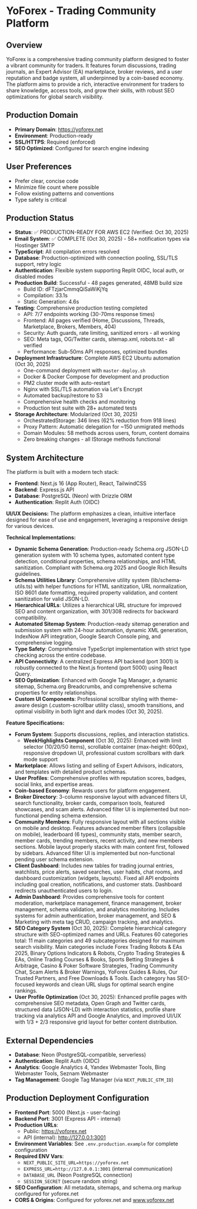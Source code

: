 # YoForex - Trading Community Platform

## Overview
YoForex is a comprehensive trading community platform designed to foster a vibrant community for traders. It features forum discussions, trading journals, an Expert Advisor (EA) marketplace, broker reviews, and a user reputation and badge system, all underpinned by a coin-based economy. The platform aims to provide a rich, interactive environment for traders to share knowledge, access tools, and grow their skills, with robust SEO optimizations for global search visibility.

## Production Domain
- **Primary Domain**: https://yoforex.net
- **Environment**: Production-ready
- **SSL/HTTPS**: Required (enforced)
- **SEO Optimized**: Configured for search engine indexing

## User Preferences
- Prefer clear, concise code
- Minimize file count where possible
- Follow existing patterns and conventions
- Type safety is critical

## Production Status
- **Status**: ✅ PRODUCTION-READY FOR AWS EC2 (Verified: Oct 30, 2025)
- **Email System**: ✅ COMPLETE (Oct 30, 2025) - 58+ notification types via Hostinger SMTP
- **TypeScript**: All compilation errors resolved
- **Database**: Production-optimized with connection pooling, SSL/TLS support, retry logic
- **Authentication**: Flexible system supporting Replit OIDC, local auth, or disabled modes
- **Production Build**: Successful - 48 pages generated, 48MB build size
  - Build ID: dFTzjarCmmqQiSaWiKjYq
  - Compilation: 33.1s
  - Static Generation: 4.6s
- **Testing**: Comprehensive production testing completed
  - API: 7/7 endpoints working (30-70ms response times)
  - Frontend: All pages verified (Home, Discussions, Threads, Marketplace, Brokers, Members, 404)
  - Security: Auth guards, rate limiting, sanitized errors - all working
  - SEO: Meta tags, OG/Twitter cards, sitemap.xml, robots.txt - all verified
  - Performance: Sub-50ms API responses, optimized bundles
- **Deployment Infrastructure**: Complete AWS EC2 Ubuntu automation (Oct 30, 2025)
  - One-command deployment with `master-deploy.sh`
  - Docker & Docker Compose for development and production
  - PM2 cluster mode with auto-restart
  - Nginx with SSL/TLS automation via Let's Encrypt
  - Automated backup/restore to S3
  - Comprehensive health checks and monitoring
  - Production test suite with 28+ automated tests
- **Storage Architecture**: Modularized (Oct 30, 2025)
  - OrchestratedStorage: 346 lines (62% reduction from 918 lines)
  - Proxy Pattern: Automatic delegation for ~150 unmigrated methods
  - Domain Modules: 58 methods across users, forum, content domains
  - Zero breaking changes - all IStorage methods functional

## System Architecture
The platform is built with a modern tech stack:
- **Frontend**: Next.js 16 (App Router), React, TailwindCSS
- **Backend**: Express.js API
- **Database**: PostgreSQL (Neon) with Drizzle ORM
- **Authentication**: Replit Auth (OIDC)

**UI/UX Decisions:**
The platform emphasizes a clean, intuitive interface designed for ease of use and engagement, leveraging a responsive design for various devices.

**Technical Implementations:**
- **Dynamic Schema Generation**: Production-ready Schema.org JSON-LD generation system with 10 schema types, automated content type detection, conditional properties, schema relationships, and HTML sanitization. Compliant with Schema.org 2025 and Google Rich Results guidelines.
- **Schema Utilities Library**: Comprehensive utility system (lib/schema-utils.ts) with helper functions for HTML sanitization, URL normalization, ISO 8601 date formatting, required property validation, and content sanitization for valid JSON-LD.
- **Hierarchical URLs**: Utilizes a hierarchical URL structure for improved SEO and content organization, with 301/308 redirects for backward compatibility.
- **Automated Sitemap System**: Production-ready sitemap generation and submission system with 24-hour automation, dynamic XML generation, IndexNow API integration, Google Search Console ping, and comprehensive logging.
- **Type Safety**: Comprehensive TypeScript implementation with strict type checking across the entire codebase.
- **API Connectivity**: A centralized Express API backend (port 3001) is robustly connected to the Next.js frontend (port 5000) using React Query.
- **SEO Optimization**: Enhanced with Google Tag Manager, a dynamic sitemap, Schema.org Breadcrumbs, and comprehensive schema properties for entity relationships.
- **Custom UI Components**: Professional scrollbar styling with theme-aware design (.custom-scrollbar utility class), smooth transitions, and optimal visibility in both light and dark modes (Oct 30, 2025).

**Feature Specifications:**
- **Forum System**: Supports discussions, replies, and interaction statistics.
  - **WeekHighlights Component** (Oct 30, 2025): Enhanced with limit selector (10/20/50 items), scrollable container (max-height: 600px), responsive dropdown UI, professional custom scrollbars with dark mode support
- **Marketplace**: Allows listing and selling of Expert Advisors, indicators, and templates with detailed product schemas.
- **User Profiles**: Comprehensive profiles with reputation scores, badges, social links, and expertise areas.
- **Coin-based Economy**: Rewards users for platform engagement.
- **Broker Directory**: 3-column responsive layout with advanced filters UI, search functionality, broker cards, comparison tools, featured showcases, and scam alerts. Advanced filter UI is implemented but non-functional pending schema extension.
- **Community Members**: Fully responsive layout with all sections visible on mobile and desktop. Features advanced member filters (collapsible on mobile), leaderboard (6 types), community stats, member search, member cards, trending members, recent activity, and new members sections. Mobile layout properly stacks with main content first, followed by sidebars. Advanced filter UI is implemented but non-functional pending user schema extension.
- **Client Dashboard**: Includes new tables for trading journal entries, watchlists, price alerts, saved searches, user habits, chat rooms, and dashboard customization (widgets, layouts). Fixed all API endpoints including goal creation, notifications, and customer stats. Dashboard redirects unauthenticated users to login.
- **Admin Dashboard**: Provides comprehensive tools for content moderation, marketplace management, finance management, broker management, schema validation, and analytics monitoring. Includes systems for admin authentication, broker management, and SEO & Marketing with meta tag CRUD, campaign tracking, and analytics.
- **SEO Category System** (Oct 30, 2025): Complete hierarchical category structure with SEO-optimized names and URLs. Features 60 categories total: 11 main categories and 49 subcategories designed for maximum search visibility. Main categories include Forex Trading Robots & EAs 2025, Binary Options Indicators & Robots, Crypto Trading Strategies & EAs, Online Trading Courses & Books, Sports Betting Strategies & Arbitrage, Casino & Poker Software Strategies, Trading Community Chat, Scam Alerts & Broker Warnings, YoForex Guides & Rules, Our Trusted Partners, and Free Downloads & Tools. Each category has SEO-focused keywords and clean URL slugs for optimal search engine rankings.
- **User Profile Optimization** (Oct 30, 2025): Enhanced profile pages with comprehensive SEO metadata, Open Graph and Twitter cards, structured data (JSON-LD) with interaction statistics, profile share tracking via analytics API and Google Analytics, and improved UI/UX with 1/3 + 2/3 responsive grid layout for better content distribution.

## External Dependencies
- **Database**: Neon (PostgreSQL-compatible, serverless)
- **Authentication**: Replit Auth (OIDC)
- **Analytics**: Google Analytics 4, Yandex Webmaster Tools, Bing Webmaster Tools, Seznam Webmaster
- **Tag Management**: Google Tag Manager (via `NEXT_PUBLIC_GTM_ID`)

## Production Deployment Configuration
- **Frontend Port**: 5000 (Next.js - user-facing)
- **Backend Port**: 3001 (Express API - internal)
- **Production URLs**:
  - Public: https://yoforex.net
  - API (internal): http://127.0.0.1:3001
- **Environment Variables**: See `.env.production.example` for complete configuration
- **Required ENV Vars**:
  - `NEXT_PUBLIC_SITE_URL=https://yoforex.net`
  - `EXPRESS_URL=http://127.0.0.1:3001` (internal communication)
  - `DATABASE_URL` (Neon PostgreSQL connection)
  - `SESSION_SECRET` (secure random string)
- **SEO Configuration**: All metadata, sitemaps, and schema.org markup configured for yoforex.net
- **CORS & Origins**: Configured for yoforex.net and www.yoforex.net
